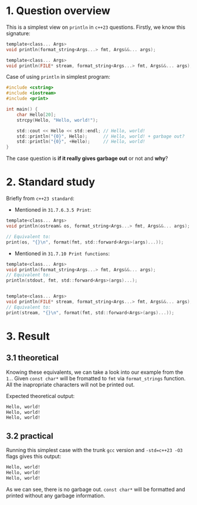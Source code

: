 
# 1. Question overview

This is a simplest view on `println` in `c++23` questions. Firstly, we know this signature:

```c
template<class... Args>
void println(format_string<Args...> fmt, Args&&... args);

template<class... Args>
void println(FILE* stream, format_string<Args...> fmt, Args&&... args);
```

Case of using `println` in simplest program:

```c
#include <cstring>
#include <iostream>
#include <print>

int main() {
    char Hello[20];
    strcpy(Hello, "Hello, world!");

    std::cout << Hello << std::endl; // Hello, world!
    std::println("{0}", Hello);      // Hello, world! + garbage out?
    std::println("{0}", +Hello);     // Hello, world!
}
```

The case question is **if it really gives garbage out** or not and **why**?

# 2. Standard study

Briefly from `c++23 standard`: 

- Mentioned in `31.7.6.3.5 Print`:

```c
template<class... Args>
void println(ostream& os, format_string<Args...> fmt, Args&&... args);

// Equivalent to:
print(os, "{}\n", format(fmt, std::forward<Args>(args)...));
```

- Mentioned in `31.7.10 Print functions`:

```c
template<class... Args>
void println(format_string<Args...> fmt, Args&&... args);
// Equivalent to:
println(stdout, fmt, std::forward<Args>(args)...);


template<class... Args>
void println(FILE* stream, format_string<Args...> fmt, Args&&... args);
// Equivalent to:
print(stream, "{}\n", format(fmt, std::forward<Args>(args)...));
```

# 3. Result

## 3.1 theoretical
Knowing these equivalents, we can take a look into our example from the `1.`. Given `const char*` will be fromatted to `fmt` via `format_strings` function. All the inapropriate characters will not be printed out.

Expected theoretical output:

```bash
Hello, world!
Hello, world!
Hello, world!
```

## 3.2 practical

Running this simplest case with the trunk `gcc` version  and `-std=c++23 -O3` flags gives this output:

```bash
Hello, world!
Hello, world!
Hello, world!
```

As we can see, there is no garbage out. `const char*` will be formatted and printed without any garbage information.

